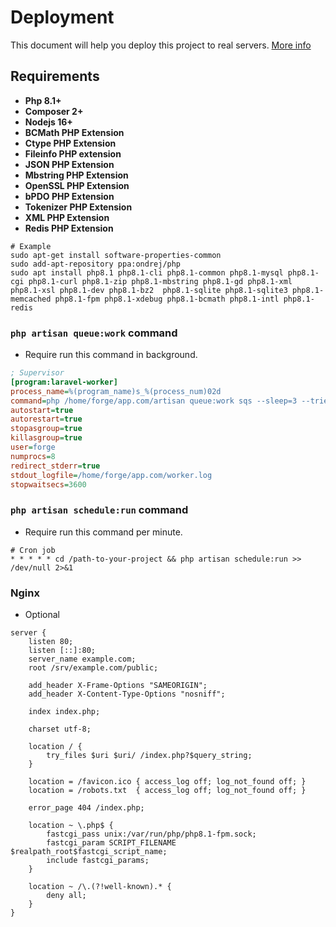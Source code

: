 # Deployment

This document will help you deploy this project to real servers.
[More info](https://laravel.com/docs/9.x/deployment)

## Requirements

-   **Php 8.1+**
-   **Composer 2+**
-   **Nodejs 16+**
-   **BCMath PHP Extension**
-   **Ctype PHP Extension**
-   **Fileinfo PHP extension**
-   **JSON PHP Extension**
-   **Mbstring PHP Extension**
-   **OpenSSL PHP Extension**
-   **bPDO PHP Extension**
-   **Tokenizer PHP Extension**
-   **XML PHP Extension**
-   **Redis PHP Extension**

```shell
# Example
sudo apt-get install software-properties-common
sudo add-apt-repository ppa:ondrej/php
sudo apt install php8.1 php8.1-cli php8.1-common php8.1-mysql php8.1-cgi php8.1-curl php8.1-zip php8.1-mbstring php8.1-gd php8.1-xml php8.1-xsl php8.1-dev php8.1-bz2  php8.1-sqlite php8.1-sqlite3 php8.1-memcached php8.1-fpm php8.1-xdebug php8.1-bcmath php8.1-intl php8.1-redis
```

### `php artisan queue:work` command

-   Require run this command in background.

```ini
; Supervisor
[program:laravel-worker]
process_name=%(program_name)s_%(process_num)02d
command=php /home/forge/app.com/artisan queue:work sqs --sleep=3 --tries=3 --max-time=3600
autostart=true
autorestart=true
stopasgroup=true
killasgroup=true
user=forge
numprocs=8
redirect_stderr=true
stdout_logfile=/home/forge/app.com/worker.log
stopwaitsecs=3600
```

### `php artisan schedule:run` command

-   Require run this command per minute.

```shell
# Cron job
* * * * * cd /path-to-your-project && php artisan schedule:run >> /dev/null 2>&1
```

### Nginx

-   Optional

```nginx
server {
    listen 80;
    listen [::]:80;
    server_name example.com;
    root /srv/example.com/public;

    add_header X-Frame-Options "SAMEORIGIN";
    add_header X-Content-Type-Options "nosniff";

    index index.php;

    charset utf-8;

    location / {
        try_files $uri $uri/ /index.php?$query_string;
    }

    location = /favicon.ico { access_log off; log_not_found off; }
    location = /robots.txt  { access_log off; log_not_found off; }

    error_page 404 /index.php;

    location ~ \.php$ {
        fastcgi_pass unix:/var/run/php/php8.1-fpm.sock;
        fastcgi_param SCRIPT_FILENAME $realpath_root$fastcgi_script_name;
        include fastcgi_params;
    }

    location ~ /\.(?!well-known).* {
        deny all;
    }
}
```
